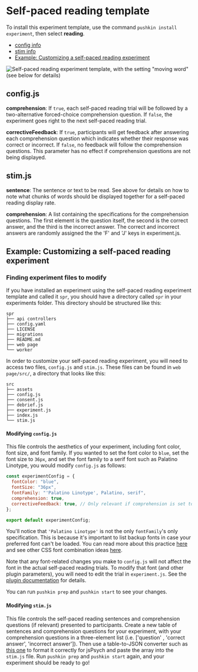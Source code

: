 # Self-paced reading template

To install this experiment template, use the command `pushkin install experiment`, then select **reading**.

- [config info](self-paced-reading-template.md#config-js)
- [stim info](self-paced-reading-template.md#stim-js)
- [Example: Customizing a self-paced reading experiment](self-paced-reading-template.md#example-customizing-a-self-paced-reading-experiment)

![Self-paced reading experiment template, with the setting "moving word" (see below for details)](../../.gitbook/assets/ezgif.com-video-to-gif-7-.gif)

## config.js

**comprehension**: If `true`, each self-paced reading trial will be followed by a two-alternative forced-choice comprehension question. If `false`, the experiment goes right to the next self-paced reading trial.

**correctiveFeedback**: If `true`, participants will get feedback after answering each comprehension question which indicates whether their response was correct or incorrect. If `false`, no feedback will follow the comprehension questions. This parameter has no effect if comprehension questions are not being displayed.

## stim.js

**sentence**: The sentence or text to be read. See above for details on how to note what chunks of words should be displayed together for a self-paced reading display rate.

**comprehension**: A list containing the specifications for the comprehension questions. The first element is the question itself, the second is the correct answer, and the third is the incorrect answer. The correct and incorrect answers are randomly assigned the the 'F' and 'J' keys in experiment.js.

## Example: Customizing a self-paced reading experiment

### Finding experiment files to modify

If you have installed an experiment using the self-paced reading experiment template and called it `spr`, you should have a directory called `spr` in your experiments folder. This directory should be structured like this:

```example
spr
├── api controllers
├── config.yaml
├── LICENSE
├── migrations
├── README.md
├── web page
└── worker
```

In order to customize your self-paced reading experiment, you will need to access two files, `config.js` and `stim.js`. These files can be found in `web page/src/`, a directory that looks like this:

```example
src
├── assets
├── config.js
├── consent.js
├── debrief.js
├── experiment.js
├── index.js
└── stim.js
```

#### Modifying `config.js`

This file controls the aesthetics of your experiment, including font color, font size, and font family. If you wanted to set the font color to `blue`, set the font size to `36px`, and set the font family to a serif font such as Palatino Linotype, you would modify `config.js` as follows:

```javascript
const experimentConfig = {
  fontColor: "blue",
  fontSize: "36px",
  fontFamily: "'Palatino Linotype', Palatino, serif",
  comprehension: true,
  correctiveFeedback: true, // Only relevant if comprehension is set to true
};

export default experimentConfig;
```

You'll notice that `'Palatino Linotype'` is not the only `fontFamily`'s only specification. This is because it's important to list backup fonts in case your preferred font can't be loaded. You can read more about this practice [here](https://discuss.codecademy.com/t/how-many-fallback-fonts-should-i-have/363586) and see other CSS font combination ideas [here](https://www.w3schools.com/cssref/css_websafe_fonts.asp).

Note that any font-related changes you make to `config.js` will not affect the font in the actual self-paced reading trials. To modify that font (and other plugin parameters), you will need to edit the trial in `experiment.js`. See the [plugin documentation](https://github.com/jspsych/jspsych-contrib/blob/main/packages/plugin-self-paced-reading/docs/jspsych-self-paced-reading.md) for details.

You can run `pushkin prep` and `pushkin start` to see your changes.

#### Modifying `stim.js`

This file controls the self-paced reading sentences and comprehension questions (if relevant) presented to participants. Create a new table of sentences and comprehension questions for your experiment, with your comprehension questions in a three-element list (i.e. ['question' , 'correct answer', 'incorrect answer']). Then use a table-to-JSON converter such as [this one](https://tableconvert.com/) to format it correctly for jsPsych and paste the array into the `stim.js` file. Run `pushkin prep` and `pushkin start` again, and your experiment should be ready to go!
